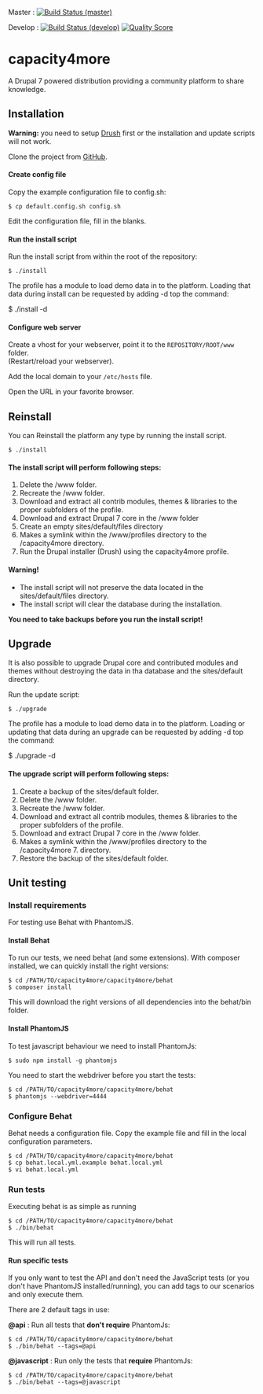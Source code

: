 Master : [![Build Status (master)](https://img.shields.io/travis/capacity4dev/capacity4more/master.svg?style=flat-square)](https://travis-ci.org/capacity4dev/capacity4more)

Develop : [![Build Status (develop)](https://img.shields.io/travis/capacity4dev/capacity4more/develop.svg?style=flat-square)](https://travis-ci.org/capacity4dev/capacity4more)
[![Quality Score](https://img.shields.io/scrutinizer/g/capacity4dev/capacity4more.svg?style=flat-square)](https://scrutinizer-ci.com/g/capacity4dev/capacity4more/)




# capacity4more

A Drupal 7 powered distribution providing a community platform to share
knowledge.



## Installation

**Warning:** you need to setup [Drush](https://github.com/drush-ops/drush)
first or the installation and update scripts will not work.

Clone the project from [GitHub](https://github.com/capacity4dev/capacity4more).

#### Create config file

Copy the example configuration file to config.sh:

	$ cp default.config.sh config.sh 

Edit the configuration file, fill in the blanks.


#### Run the install script

Run the install script from within the root of the repository:

	$ ./install

The profile has a module to load demo data in to the platform.
Loading that data during install can be requested by adding -d top the command:

  $ ./install -d
	
	
#### Configure web server

Create a vhost for your webserver, point it to the `REPOSITORY/ROOT/www` folder.  
(Restart/reload your webserver).

Add the local domain to your ```/etc/hosts``` file.

Open the URL in your favorite browser.



## Reinstall

You can Reinstall the platform any type by running the install script.

	$ ./install

	
#### The install script will perform following steps:

1. Delete the /www folder.
2. Recreate the /www folder.
3. Download and extract all contrib modules, themes & libraries to the proper
   subfolders of the profile.
4. Download and extract Drupal 7 core in the /www folder
5. Create an empty sites/default/files directory
6. Makes a symlink within the /www/profiles directory to the /capacity4more
   directory.
7. Run the Drupal installer (Drush) using the capacity4more profile.

#### Warning!

* The install script will not preserve the data located in the
  sites/default/files directory.
* The install script will clear the database during the installation.

**You need to take backups before you run the install script!**



## Upgrade

It is also possible to upgrade Drupal core and contributed modules and themes
without destroying the data in tha database and the sites/default directory.

Run the update script:

	$ ./upgrade

The profile has a module to load demo data in to the platform.
Loading or updating that data during an upgrade can be requested by
adding -d top the command:

  $ ./upgrade -d

	
#### The upgrade script will perform following steps:

1. Create a backup of the sites/default folder.
2. Delete the /www folder.
3. Recreate the /www folder.
4. Download and extract all contrib modules, themes & libraries to the proper
   subfolders of the profile.
5. Download and extract Drupal 7 core in the /www folder.
6. Makes a symlink within the /www/profiles directory to the
   /capacity4more 7. directory.
7. Restore the backup of the sites/default folder.



## Unit testing
   
### Install requirements

For testing use Behat with PhantomJS.

#### Install Behat 

To run our tests, we need behat (and some extensions). With composer installed, we can quickly install the right versions: 

```
$ cd /PATH/TO/capacity4more/capacity4more/behat
$ composer install
```

This will download the right versions of all dependencies into the behat/bin folder.

#### Install PhantomJS

To test javascript behaviour we need to install PhantomJs:

```
$ sudo npm install -g phantomjs
```

You need to start the webdriver before you start the tests:

```
$ cd /PATH/TO/capacity4more/capacity4more/behat
$ phantomjs --webdriver=4444
```


### Configure Behat

Behat needs a configuration file. Copy the example file and fill in the local configuration parameters.

```
$ cd /PATH/TO/capacity4more/capacity4more/behat
$ cp behat.local.yml.example behat.local.yml
$ vi behat.local.yml
```


### Run tests

Executing behat is as simple as running

```
$ cd /PATH/TO/capacity4more/capacity4more/behat
$ ./bin/behat
```

This will run all tests.

#### Run specific tests

If you only want to test the API and don't need the JavaScript tests (or you don't have PhantomJS installed/running), you can add tags to our scenarios and only execute them.

There are 2 default tags in use:

**@api** : Run all tests that **don't require** PhantomJs:

```
$ cd /PATH/TO/capacity4more/capacity4more/behat
$ ./bin/behat --tags=@api
```

**@javascript** : Run only the tests that **require** PhantomJs:

```
$ cd /PATH/TO/capacity4more/capacity4more/behat
$ ./bin/behat --tags=@javascript
```
